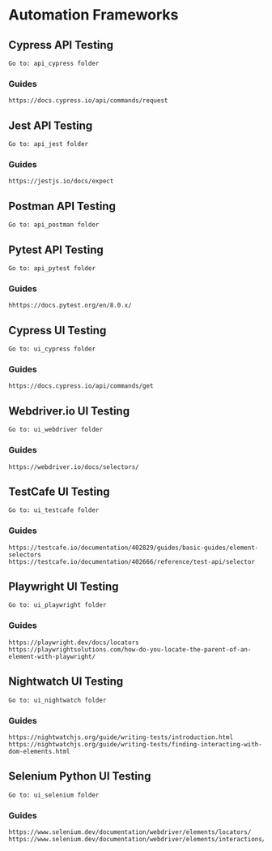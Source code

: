 # Automation Frameworks

## Cypress API Testing
```
Go to: api_cypress folder
```
### Guides
```
https://docs.cypress.io/api/commands/request
```

## Jest API Testing
```
Go to: api_jest folder
```
### Guides
```
https://jestjs.io/docs/expect
```

## Postman API Testing
```
Go to: api_postman folder
```

## Pytest API Testing
```
Go to: api_pytest folder
```
### Guides
```
hhttps://docs.pytest.org/en/8.0.x/
```

## Cypress UI Testing
```
Go to: ui_cypress folder
```
### Guides
```
https://docs.cypress.io/api/commands/get
```

## Webdriver.io UI Testing
```
Go to: ui_webdriver folder
```
### Guides
```
https://webdriver.io/docs/selectors/
```

## TestCafe UI Testing
```
Go to: ui_testcafe folder
```
### Guides
```
https://testcafe.io/documentation/402829/guides/basic-guides/element-selectors
https://testcafe.io/documentation/402666/reference/test-api/selector
```

## Playwright UI Testing
```
Go to: ui_playwright folder
```
### Guides
```
https://playwright.dev/docs/locators
https://playwrightsolutions.com/how-do-you-locate-the-parent-of-an-element-with-playwright/
```

## Nightwatch UI Testing
```
Go to: ui_nightwatch folder
```
### Guides
```
https://nightwatchjs.org/guide/writing-tests/introduction.html
https://nightwatchjs.org/guide/writing-tests/finding-interacting-with-dom-elements.html
```

## Selenium Python UI Testing
```
Go to: ui_selenium folder
```
### Guides
```
https://www.selenium.dev/documentation/webdriver/elements/locators/
https://www.selenium.dev/documentation/webdriver/elements/interactions/
```